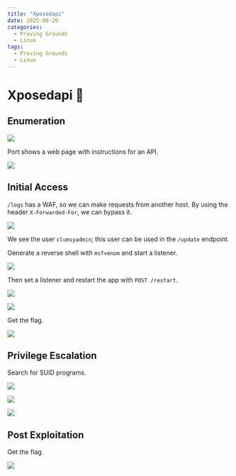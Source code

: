 ```yaml
---
title: "Xposedapi"
date: 2025-06-20
categories:
  - Proving Grounds
  - Linux
tags:
  - Proving Grounds
  - Linux
---
```


# Xposedapi 🔸
<!-- more -->

## Enumeration

![](../assets/Pasted%20image%2020250414224434.png)

Port shows a web page with instructions for an API.

![](../assets/Pasted%20image%2020250414224829.png)

## Initial Access

`/logs` has a WAF, so we can make requests from another host. By using the header `X-Forwarded-For`, we can bypass it.

![](../assets/Pasted%20image%2020250415005047.png)

We see the user `clumsyadmin`; this user can be used in the `/update` endpoint.

Generate a reverse shell with `msfvenom` and start a listener.

![](../assets/Pasted%20image%2020250415005323.png)

Then set a listener and restart the app with `POST /restart`.

![](../assets/Pasted%20image%2020250415005505.png)

![](../assets/Pasted%20image%2020250415005518.png)

Get the flag.

![](../assets/Pasted%20image%2020250415005717.png)

## Privilege Escalation

Search for SUID programs.

![](../assets/Pasted%20image%2020250415005551.png)

![](../assets/Pasted%20image%2020250415005611.png)

![](../assets/Pasted%20image%2020250415005640.png)

## Post Exploitation

Get the flag.

![](../assets/Pasted%20image%2020250415005651.png)
